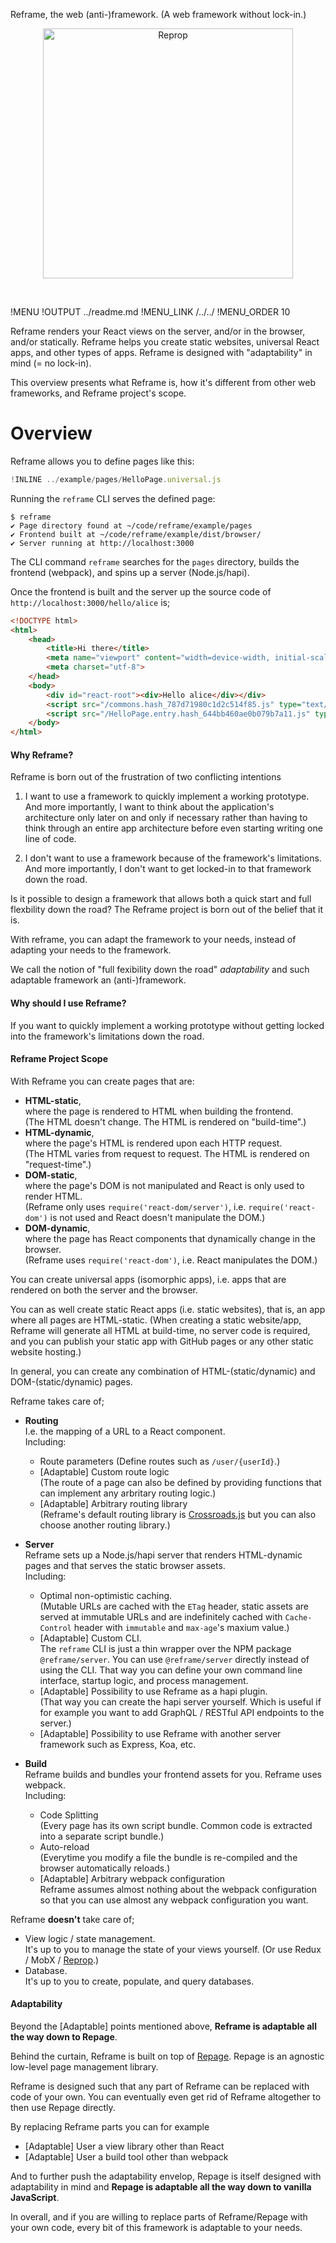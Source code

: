 Reframe, the web (anti-)framework. (A web framework without lock-in.)

[<p align="center"><img src='https://github.com/brillout-test/reprop-test/blob/master/docs/logo/logo-title.svg' width=400 style="max-width:100%;" alt="Reprop"/></p>](https://github.com/brillout/reprop)
<br/>

!MENU
!OUTPUT ../readme.md
!MENU_LINK /../../
!MENU_ORDER 10

Reframe renders your React views on the server, and/or in the browser, and/or statically.
Reframe helps you create static websites, universal React apps, and other types of apps.
Reframe is designed with "adaptability" in mind (= no lock-in).

This overview presents what Reframe is, how it's different from other web frameworks, and Reframe project's scope.

# Overview

Reframe allows you to define pages like this:

~~~js
!INLINE ../example/pages/HelloPage.universal.js
~~~

Running the `reframe` CLI serves the defined page:

~~~shell
$ reframe
✔ Page directory found at ~/code/reframe/example/pages
✔ Frontend built at ~/code/reframe/example/dist/browser/
✔ Server running at http://localhost:3000
~~~

The CLI command `reframe` searches for the `pages` directory, builds the frontend (webpack), and spins up a server (Node.js/hapi).

Once the frontend is built and the server up the source code of `http://localhost:3000/hello/alice` is;

~~~html
<!DOCTYPE html>
<html>
    <head>
        <title>Hi there</title>
        <meta name="viewport" content="width=device-width, initial-scale=1, maximum-scale=1">
        <meta charset="utf-8">
    </head>
    <body>
        <div id="react-root"><div>Hello alice</div></div>
        <script src="/commons.hash_787d71980c1d2c514f85.js" type="text/javascript"></script>
        <script src="/HelloPage.entry.hash_644bb460ae0b079b7a11.js" type="text/javascript"></script>
    </body>
</html>
~~~


#### Why Reframe?

Reframe is born out of the frustration of two conflicting intentions

 1. I want to use a framework to quickly implement a working prototype. And more importantly, I want to think about the application's architecture only later on and only if necessary rather than having to think through an entire app architecture before even starting writing one line of code.

 2. I don't want to use a framework because of the framework's limitations. And more importantly, I don't want to get locked-in to that framework down the road.

Is it possible to design a framework that allows both a quick start and full flexbility down the road?
The Reframe project is born out of the belief that it is.

With reframe, you can adapt the framework to your needs, instead of adapting your needs to the framework.

We call the notion of "full fexibility down the road" *adaptability* and such adaptable framework an (anti-)framework.

#### Why should I use Reframe?

If you want to quickly implement a working prototype without getting locked into the framework's limitations down the road.


#### Reframe Project Scope

With Reframe you can create pages that are:

 - **HTML-static**,
   <br/>
   where the page is rendered to HTML when building the frontend.
   <br/>
   (The HTML doesn't change. The HTML is rendered on "build-time".)
 - **HTML-dynamic**,
   <br/>
   where the page's HTML is rendered upon each HTTP request.
   <br/>
   (The HTML varies from request to request. The HTML is rendered on "request-time".)
 - **DOM-static**,
   <br/>
   where the page's DOM is not manipulated and React is only used to render HTML.
   <br/>
   (Reframe only uses `require('react-dom/server')`, i.e. `require('react-dom')` is not used and React doesn't manipulate the DOM.)
 - **DOM-dynamic**,
   <br/>
   where the page has React components that dynamically change in the browser.
   <br/>
   (Reframe uses `require('react-dom')`, i.e. React manipulates the DOM.)

You can create universal apps (isomorphic apps), i.e. apps that are rendered on both the server and the browser.

You can as well create static React apps (i.e. static websites), that is, an app where all pages are HTML-static.
(When creating a static website/app,
Reframe will generate all HTML at build-time,
no server code is required,
and you can publish your static app with GitHub pages or
any other static website hosting.)

In general, you can create any combination of HTML-(static/dynamic) and DOM-(static/dynamic) pages.


Reframe takes care of;

 - **Routing**
   <br/>
   I.e. the mapping of a URL to a React component.
   <br/>
   Including:
    - Route parameters
      (Define routes such as `/user/{userId}`.)
      <br/>
    - [Adaptable] Custom route logic
      <br/>
      (The route of a page can also be defined by providing functions that can implement any arbritary routing logic.)
    - [Adaptable] Arbitrary routing library
      <br/>
      (Reframe's default routing library is [Crossroads.js](https://github.com/millermedeiros/crossroads.js) but you can also choose another routing library.)


 - **Server**
   <br/>
   Reframe sets up a Node.js/hapi server that renders HTML-dynamic pages and that serves the static browser assets.
   <br/>
    Including:
     - Optimal non-optimistic caching.
       <br/>
       (Mutable URLs are cached with the `ETag` header, static assets are served at immutable URLs and are indefinitely cached with `Cache-Control` header with `immutable` and `max-age`'s maxium value.)
     - [Adaptable] Custom CLI.
       <br/>
       The `reframe` CLI is just a thin wrapper over the NPM package `@reframe/server`.
       You can use `@reframe/server` directly instead of using the CLI.
       That way you can define your own command line interface, startup logic, and process management.
     - [Adaptable] Possibility to use Reframe as a hapi plugin.
       <br/>
       (That way you can create the hapi server yourself. Which is useful if for example you want to add GraphQL / RESTful API endpoints to the server.)
     - [Adaptable] Possibility to use Reframe with another server framework such as Express, Koa, etc.

 - **Build**
   <br/>
   Reframe builds and bundles your frontend assets for you. Reframe uses webpack.
   <br/>
   Including:
    - Code Splitting
      <br/>
      (Every page has its own script bundle. Common code is extracted into a separate script bundle.)
    - Auto-reload
      <br/>
      (Everytime you modify a file the bundle is re-compiled and the browser automatically reloads.)
    - [Adaptable] Arbitrary webpack configuration
      <br/>
      Reframe assumes almost nothing about the webpack configuration so that you can use almost any webpack configuration you want.


Reframe **doesn't** take care of;

 - View logic / state management.
   <br/>
   It's up to you to manage the state of your views yourself. (Or use Redux / MobX / [Reprop](https://github.com/brillout/reprop).)
 - Database.
   <br/>
   It's up to you to create, populate, and query databases.


#### Adaptability

Beyond the [Adaptable] points mentioned above, **Reframe is adaptable all the way down to Repage**.

Behind the curtain,
Reframe is built on top of [Repage](https://github.com/brillout/repage).
Repage is an agnostic low-level page management library.

Reframe is designed such that any part of Reframe can be replaced with code of your own.
You can eventually even get rid of Reframe altogether to then use Repage directly.

By replacing Reframe parts you can for example
 - [Adaptable] User a view library other than React
 - [Adaptable] User a build tool other than webpack

And to further push the adaptability envelop, Repage is itself designed with adaptability in mind and
**Repage is adaptable all the way down to vanilla JavaScript**.

In overall, and if you are willing to replace parts of Reframe/Repage with your own code, every bit of this framework is adaptable to your needs.
